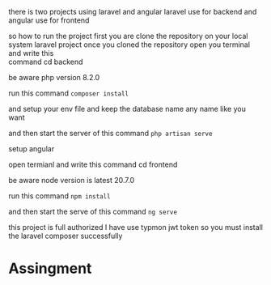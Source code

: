 there is two projects using laravel and angular
laravel use for backend and angular use for frontend

so how to run the project first you are clone the repository on your local system
laravel project
once you cloned the repository
open you terminal and write this 
<br>
 command cd backend
<br>

be aware php version 8.2.0
<br>

run this command `composer install`
<br>

and setup your env file and keep the database name any name like you want
<br>

and then start the server of this command `php artisan serve` 


setup angular
<br>

open termianl and write this command cd frontend
<br>

be aware node version is latest 20.7.0
<br>

run this command `npm install`
<br>

and then start the serve of this command `ng serve` 


this project is full authorized I have use typmon jwt token so you must install the laravel composer successfully


# Assingment